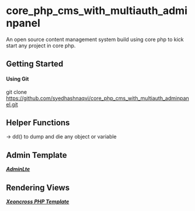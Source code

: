 # core_php_cms_with_multiauth_adminpanel
An open source content management system build using core php to kick start any project in core php.

## Getting Started
#### Using Git
git clone https://github.com/syedhashnaqvi/core_php_cms_with_multiauth_adminpanel.git


## Helper Functions
-> dd()
   to dump and die any object or variable


## Admin Template
[***AdminLte***](https://github.com/ColorlibHQ/AdminLTE)

## Rendering Views
[***Xeoncross PHP Template***](http://github.com/Xeoncross/php-template)